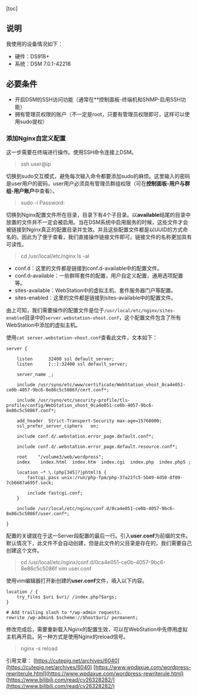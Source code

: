 [toc]
## 说明

我使用的设备情况如下：

- 硬件：DS918+
- 系统：DSM 7.0.1-42218



## 必要条件

- 开启DSM的SSH访问功能（通常在**控制面板-终端机和SNMP-启用SSH功能）
- 拥有管理员权限的账户（不一定是root，只要有管理员权限即可，这样可以使用sudo提权）



### 添加Nginx自定义配置

这一步需要在终端进行操作。使用SSH命令连接上DSM。

> ssh user@ip

切换到sudo交互模式，避免每次输入命令都要添加sudo的麻烦。这里输入的密码是user用户的密码，user用户必须具有管理员群组权限（可在**控制面板-用户与群组-用户账户**中查看）。

> sudo -i
> Password:

切换到Nginx配置文件所在目录，目录下有4个子目录。以**available**结尾的目录中放置的文件并不一定会被启用。当在DSM系统中启用服务的时候，这些文件才会被链接到Nginx真正的配置目录并生效。并且这些配置文件都是以UUID的方式命名的。因此为了便于查看，我们直接操作链接文件即可。链接文件的名称更加具有可读性。

> cd /usr/local/etc/nginx
> ls -al

- conf.d：这里的文件都是链接到conf.d-available中的配置文件。
- conf.d-available：一些群晖套件的配置，用户自定义配置，通用选项配置等。
- sites-available：WebStation中的虚拟主机、套件服务器门户等配置。
- sites-enabled：这里的文件都是链接到sites-available中的配置文件。

由上可知，我们需要操作的配置文件是位于`/usr/local/etc/nginx/sites-enabled`目录中的`server.webstation-vhost.conf`，这个配置文件包含了所有WebStation中添加的虚拟主机。

使用`cat server.webstation-vhost.conf`查看此文件，文本如下：

```
server {

    listen      32400 ssl default_server;
    listen      [::]:32400 ssl default_server;

    server_name _;

    include /usr/syno/etc/www/certificate/WebStation_vhost_0ca4e051-ce0b-4057-9bc6-8e86c5c5086f/cert.conf*;

    include /usr/syno/etc/security-profile/tls-profile/config/WebStation_vhost_0ca4e051-ce0b-4057-9bc6-8e86c5c5086f.conf*;

    add_header  Strict-Transport-Security max-age=15768000;
    ssl_prefer_server_ciphers   on;

    include conf.d/.webstation.error_page.default.conf*;

    include conf.d/.webstation.error_page.default.resource.conf*;

    root    "/volume3/web/wordpress";
    index    index.html  index.htm  index.cgi  index.php  index.php5 ;

    location ~* \.(php[345]?|phtml)$ {
        fastcgi_pass unix:/run/php-fpm/php-37a21fc5-5b49-4d50-8f09-7cb6687a695f.sock;

        include fastcgi.conf;
    }

    include /usr/local/etc/nginx/conf.d/0ca4e051-ce0b-4057-9bc6-8e86c5c5086f/user.conf*;

}

```

配置的关键就在于这一Server段配置的最后一行。引入**user.conf**为前缀的文件。默认情况下，此文件不会自动创建，但是此文件的父目录是存在的，我们需要自己创建这个文件。

> cd /usr/local/etc/nginx/conf.d/0ca4e051-ce0b-4057-9bc6-8e86c5c5086f
> vim user.conf

使用vim编辑器打开新创建的**user.conf**文件，填入以下内容。

```
location / {
	try_files $uri $uri/ /index.php?$args;
}
 
# Add trailing slash to */wp-admin requests.
rewrite /wp-admin$ $scheme://$host$uri/ permanent;
```


修改完成后，需要重新载入Nginx的配置生效，可以在WebStation中先停用虚拟主机再开启。另一种方式是使用Nginx的reload信号。

> nginx -s reload


引用文章：
[https://cutepig.net/archives/6040](https://cutepig.net/archives/6040)
[https://www.wpdaxue.com/wordpress-rewriterule.html](https://www.wpdaxue.com/wordpress-rewriterule.html)
[https://www.bilibili.com/read/cv26328282/](https://www.bilibili.com/read/cv26328282/)